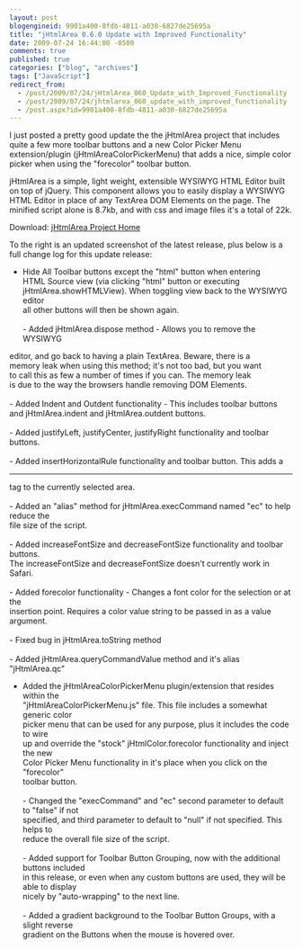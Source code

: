 ```yaml
---
layout: post
blogengineid: 9901a400-8fdb-4811-a030-6827de25695a
title: "jHtmlArea 0.6.0 Update with Improved Functionality"
date: 2009-07-24 16:44:00 -0500
comments: true
published: true
categories: ["blog", "archives"]
tags: ["JavaScript"]
redirect_from: 
  - /post/2009/07/24/jHtmlArea_060_Update_with_Improved_Functionality
  - /post/2009/07/24/jhtmlarea_060_update_with_improved_functionality
  - /post.aspx?id=9901a400-8fdb-4811-a030-6827de25695a
---
```

<!-- more -->

<img src="/images/posts2009/7/jHtmlArea_0.6.0_Screenshot.png" alt="" align="right" />

I just posted a pretty good update the the jHtmlArea project that includes quite a few more toolbar buttons and a new Color Picker Menu extension/plugin (jHtmlAreaColorPickerMenu) that adds a nice, simple color picker when using the "forecolor" toolbar button.

<span id="ctl00_ctl00_MasterContent_Content_wikiSourceLabel">jHtmlArea is a simple, light weight, extensible WYSIWYG HTML Editor built on top of jQuery. This component allows you to easily display a WYSIWYG HTML Editor in place of any TextArea DOM Elements on the page. The minified script alone is 8.7kb, and with css and image files it's a total of 22k.</span>

Download: <a href="http://jhtmlarea.codeplex.com">jHtmlArea Project Home</a>

To the right is an updated screenshot of the latest release, plus below is a full change log for this update release:

- Hide All Toolbar buttons except the "html" button when entering<br />HTML Source view (via clicking "html" button or executing<br />jHtmlArea.showHTMLView). When toggling view back to the WYSIWYG editor<br />all other buttons will then be shown again.<br /><br />- Added jHtmlArea.dispose method - Allows you to remove the WYSIWYG

editor, and go back to having a plain TextArea. Beware, there is a<br />memory leak when using this method; it's not too bad, but you want<br />to call this as few a number of times if you can. The memory leak<br />is due to the way the browsers handle removing DOM Elements.<br /><br />- Added Indent and Outdent functionality - This includes toolbar buttons<br />and jHtmlArea.indent and jHtmlArea.outdent buttons.<br /><br />- Added justifyLeft, justifyCenter, justifyRight functionality and toolbar<br />buttons.<br /><br />- Added insertHorizontalRule functionality and toolbar button. This adds a<br /><hr> tag to the currently selected area.<br /><br />- Added an "alias" method for jHtmlArea.execCommand named "ec" to help reduce the<br />file size of the script.<br /><br />- Added increaseFontSize and decreaseFontSize functionality and toolbar buttons.<br />The increaseFontSize and decreaseFontSize doesn't currently work in Safari.<br /><br />- Added forecolor functionality - Changes a font color for the selection or at the<br />insertion point. Requires a color value string to be passed in as a value argument.<br /><br />- Fixed bug in jHtmlArea.toString method<br /><br />- Added jHtmlArea.queryCommandValue method and it's alias "jHtmlArea.qc"

- Added the jHtmlAreaColorPickerMenu plugin/extension that resides within the<br />"jHtmlAreaColorPickerMenu.js" file. This file includes a somewhat generic color<br />picker menu that can be used for any purpose, plus it includes the code to wire<br />up and override the "stock" jHtmlColor.forecolor functionality and inject the new<br />Color Picker Menu functionality in it's place when you click on the "forecolor"<br />toolbar button.<br /><br />- Changed the "execCommand" and "ec" second parameter to default to "false" if not<br />specified, and third parameter to default to "null" if not specified. This helps to<br />reduce the overall file size of the script.<br /><br />- Added support for Toolbar Button Grouping, now with the additional buttons included<br />in this release, or even when any custom buttons are used, they will be able to display<br />nicely by "auto-wrapping" to the next line.<br /><br />- Added a gradient background to the Toolbar Button Groups, with a slight reverse<br />gradient on the Buttons when the mouse is hovered over.

 
